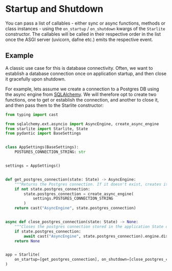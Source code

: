# Startup and Shutdown

You can pass a list of callables - either sync or async functions, methods or class instances - using the `on_startup`
/ `on_shutdown` kwargs of the `Starlite` constructor. The callables will be called in their respective order in the list
once the ASGI server (uvicorn, dafne etc.) emits the respective event.

## Example

A classic use case for this is database connectivity. Often, we want to establish a database connection once on
application startup, and then close it gracefully upon shutdown.

For example, lets assume we create a connection to a Postgres DB using the async engine from
[SQLAlchemy](https://docs.sqlalchemy.org/en/14/orm/extensions/asyncio.html). We will therefore opt to create two
functions, one to get or establish the connection, and another to close it, and then pass them to the Starlite
constructor:

```python
from typing import cast

from sqlalchemy.ext.asyncio import AsyncEngine, create_async_engine
from starlite import Starlite, State
from pydantic import BaseSettings


class AppSettings(BaseSettings):
    POSTGRES_CONNECTION_STRING: str


settings = AppSettings()


def get_postgres_connection(state: State) -> AsyncEngine:
    """Returns the Postgres connection. If it doesn't exist, creates it and saves it in on the application state object"""
    if not state.postgres_connection:
        state.postgres_connection = create_async_engine(
            settings.POSTGRES_CONNECTION_STRING
        )
    return cast("AsyncEngine", state.postgres_connection)


async def close_postgres_connection(state: State) -> None:
    """Closes the postgres connection stored in the application State object"""
    if state.postgres_connection:
        await cast("AsyncEngine", state.postgres_connection).engine.dispose()
    return None


app = Starlite(
    on_startup=[get_postgres_connection], on_shutdown=[close_postgres_connection]
)
```
